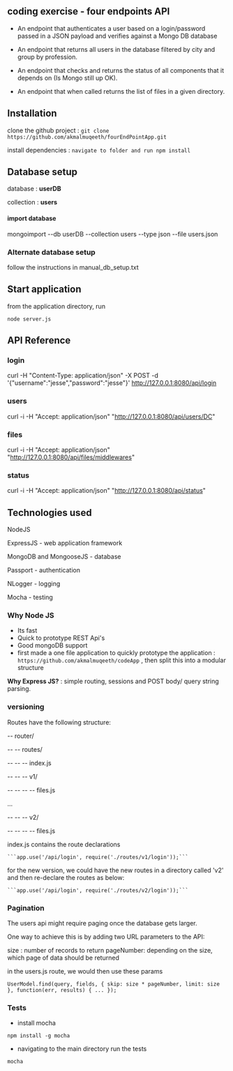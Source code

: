 ## coding exercise - four endpoints API

- An endpoint that authenticates a user based on a login/password passed in a JSON payload and verifies against a Mongo DB database

- An endpoint that returns all users in the database filtered by city and group by profession.

- An endpoint that checks and returns the status of all components that it depends on (Is Mongo still up OK).

- An endpoint that when called returns the list of files in a given directory.

## Installation

clone the github project : ```git clone https://github.com/akmalmuqeeth/fourEndPointApp.git```

install dependencies : ```navigate to folder and run npm install```

## Database setup

database : **userDB**

collection : **users**

#### import database
mongoimport --db userDB --collection users --type json --file users.json

### Alternate database setup

follow the instructions in manual_db_setup.txt

## Start application 

from the application directory, run

```node server.js```

## API Reference

### login
curl -H "Content-Type: application/json" -X POST -d '{"username":"jesse","password":"jesse"}' http://127.0.0.1:8080/api/login

### users
curl -i -H "Accept: application/json" "http://127.0.0.1:8080/api/users/DC"

### files
curl -i -H "Accept: application/json" "http://127.0.0.1:8080/api/files/middlewares"

### status
curl -i -H "Accept: application/json" "http://127.0.0.1:8080/api/status"

## Technologies used

NodeJS

ExpressJS - web application framework

MongoDB and MongooseJS - database

Passport - authentication

NLogger - logging

Mocha - testing

### Why Node JS

- Its fast
- Quick to prototype REST Api's
- Good mongoDB support
- first made a one file application to quickly prototype the application : ```https://github.com/akmalmuqeeth/codeApp``` , then split this into a modular structure


**Why Express JS?** : simple routing, sessions and POST body/ query string parsing.

### versioning

Routes have the following structure:


-- router/

-- -- routes/

-- -- -- index.js

-- -- -- v1/

-- -- -- -- files.js

...

-- -- -- v2/

-- -- -- -- files.js


index.js contains the route declarations

    ```app.use('/api/login', require('./routes/v1/login'));```

for the new version, we could have the new routes in a directory called 'v2' and then re-declare the routes as below:

    ```app.use('/api/login', require('./routes/v2/login'));```

### Pagination

The users api might require paging once the database gets larger. 

One way to achieve this is by adding two URL parameters to the API:

size : number of records to return
pageNumber: depending on the size, which page of data should be returned

in the users.js route, we would then use these params

```UserModel.find(query, fields, { skip: size * pageNumber, limit: size }, function(err, results) { ... });```

### Tests
- install mocha 

```npm install -g mocha```

- navigating to the main directory run the tests 

```mocha```


